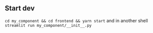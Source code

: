 ## Start dev 
`cd my_component && cd frontend && yarn start`
and in another shell
`streamlit run my_component/__init__.py `
